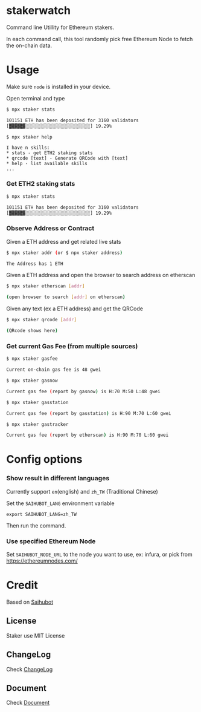 # stakerwatch
Command line Utillity for Ethereum stakers.

In each command call, this tool randomly pick free Ethereum Node to fetch the on-chain data.

# Usage

Make sure `node` is installed in your device.

Open terminal and type

```sh
$ npx staker stats

101151 ETH has been deposited for 3160 validators
[▓▓▓▓▓▓░░░░░░░░░░░░░░░░░░░░░░░░] 19.29%
```

```
$ npx staker help

I have n skills:
* stats - get ETH2 staking stats
* qrcode [text] - Generate QRCode with [text]
* help - list available skills
...
```

### Get ETH2 staking stats

```sh
$ npx staker stats

101151 ETH has been deposited for 3160 validators
[▓▓▓▓▓▓░░░░░░░░░░░░░░░░░░░░░░░░] 19.29%
```

### Observe Address or Contract

Given a ETH address and get related live stats

```sh
$ npx staker addr (or $ npx staker address)

The Address has 1 ETH

```

Given a ETH address and open the browser to search address on etherscan

```sh
$ npx staker etherscan [addr]

(open browser to search [addr] on etherscan)
```

Given any text (ex a ETH address) and get the QRCode

```sh
$ npx staker qrcode [addr]

(QRcode shows here)
```

### Get current Gas Fee (from multiple sources)

```sh
$ npx staker gasfee

Current on-chain gas fee is 48 gwei
```

```sh
$ npx staker gasnow

Current gas fee (report by gasnow) is H:70 M:50 L:48 gwei
```

```sh
$ npx staker gasstation

Current gas fee (report by gasstation) is H:90 M:70 L:60 gwei
```

```sh
$ npx staker gastracker

Current gas fee (report by etherscan) is H:90 M:70 L:60 gwei
```

# Config options

### Show result in different languages

Currently support `en`(english) and `zh_TW` (Traditional Chinese)

Set the `SAIHUBOT_LANG` environment variable

```
export SAIHUBOT_LANG=zh_TW
```

Then run the command.

### Use specified Ethereum Node

Set `SAIHUBOT_NODE_URL` to the node you want to use, ex: infura, or pick from https://ethereumnodes.com/

# Credit

Based on [Saihubot](https://github.com/gasolin/saihubot)

## License

Staker use MIT License

## ChangeLog

Check [ChangeLog](https://github.com/gasolin/stakerwatch/blob/gh-pages/CHANGELOG.md)

## Document

Check [Document](https://gasolin.github.io/stakerwatch/doc/)
